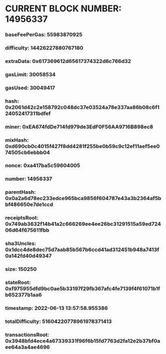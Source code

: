# CURRENT BLOCK NUMBER: 14956337

### baseFeePerGas: 55983870925
### difficulty: 14426227880767180
### extraData: 0x617369612d65617374322d6c766d32
### gasLimit: 30058534
### gasUsed: 30049417
### hash: 0x2061d42c2e158792c048dc37e03524a78e337aa86b08c6f124052417311bdfef
### miner: 0xEA674fdDe714fd979de3EdF0F56AA9716B898ec8
### mixHash: 0xd690cb0c4015f427f8dd4281f255be0b59c9c12ef11aef5ee074505cb6ebbb04
### nonce: 0xa417ba5c59604005
### number: 14956337
### parentHash: 0x0a2a6d78ec233edce965bca9856f604787e43a3b2364af5bbf486650e7de1ccd
### receiptsRoot: 0x749ab3632f14b41a2c666269ee4ee26bc31291515a59ed72406d64f675611fbb
### sha3Uncles: 0x1dcc4de8dec75d7aab85b567b6ccd41ad312451b948a7413f0a142fd40d49347
### size: 150250
### stateRoot: 0xf975955dfd9bc0ae5b33197f29fb367afc4fe7139f4f61071b1fb652377b1aa6
### timestamp: 2022-06-13 13:57:58.955386
### totalDifficulty: 51604220778961978371413
### transactionsRoot: 0x3948bfd4ece4a67339331f96f6b15fd7763d2fa12e2b37bf0aee64a3a4ae4696
